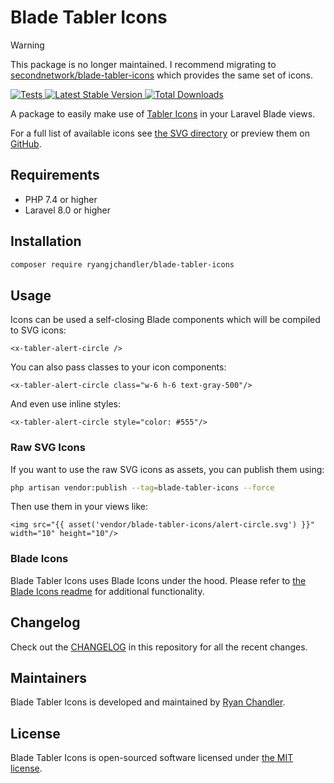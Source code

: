 # Blade Tabler Icons

> [!WARNING]
> This package is no longer maintained. I recommend migrating to [secondnetwork/blade-tabler-icons](https://github.com/secondnetwork/blade-tabler-icons) which provides the same set of icons.

<a href="https://github.com/ryangjchandler/blade-tabler-icons/actions?query=workflow%3ATests">
    <img src="https://github.com/ryangjchandler/blade-tabler-icons/workflows/Tests/badge.svg" alt="Tests">
</a>
<a href="https://packagist.org/packages/ryangjchandler/blade-tabler-icons">
    <img src="https://poser.pugx.org/ryangjchandler/blade-tabler-icons/v/stable.svg" alt="Latest Stable Version">
</a>
<a href="https://packagist.org/packages/ryangjchandler/blade-tabler-icons">
    <img src="https://poser.pugx.org/ryangjchandler/blade-tabler-icons/d/total.svg" alt="Total Downloads">
</a>

A package to easily make use of [Tabler Icons](https://github.com/tabler/tabler-icons) in your Laravel Blade views.

For a full list of available icons see [the SVG directory](resources/svg) or preview them on [GitHub](https://preview.tabler.io/icons.html).

## Requirements

- PHP 7.4 or higher
- Laravel 8.0 or higher

## Installation

```bash
composer require ryangjchandler/blade-tabler-icons
```

## Usage

Icons can be used a self-closing Blade components which will be compiled to SVG icons:

```blade
<x-tabler-alert-circle />
```

You can also pass classes to your icon components:

```blade
<x-tabler-alert-circle class="w-6 h-6 text-gray-500"/>
```

And even use inline styles:

```blade
<x-tabler-alert-circle style="color: #555"/>
```

### Raw SVG Icons

If you want to use the raw SVG icons as assets, you can publish them using:

```bash
php artisan vendor:publish --tag=blade-tabler-icons --force
```

Then use them in your views like:

```blade
<img src="{{ asset('vendor/blade-tabler-icons/alert-circle.svg') }}" width="10" height="10"/>
```

### Blade Icons

Blade Tabler Icons uses Blade Icons under the hood. Please refer to [the Blade Icons readme](https://github.com/blade-ui-kit/blade-icons) for additional functionality.

## Changelog

Check out the [CHANGELOG](CHANGELOG.md) in this repository for all the recent changes.

## Maintainers

Blade Tabler Icons is developed and maintained by [Ryan Chandler](https://ryangjchandler.co.uk).

## License

Blade Tabler Icons is open-sourced software licensed under [the MIT license](LICENSE.md).
